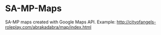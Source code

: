 # SA-MP-Maps
SA-MP maps created with Google Maps API. Example: http://cityofangels-roleplay.com/abrakadabra/map/index.html
